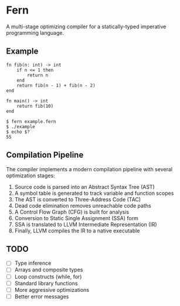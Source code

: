 # Fern

A multi-stage optimizing compiler for a statically-typed imperative programming language.

## Example

```
fn fib(n: int) -> int
    if n <= 1 then
        return n
    end
    return fib(n - 1) + fib(n - 2)
end

fn main() -> int
    return fib(10)
end
```

```
$ fern example.fern
$ ./example
$ echo $?
55
```

## Compilation Pipeline

The compiler implements a modern compilation pipeline with several optimization stages:

1. Source code is parsed into an Abstract Syntax Tree (AST)
2. A symbol table is generated to track variable and function scopes
3. The AST is converted to Three-Address Code (TAC)
4. Dead code elimination removes unreachable code paths
5. A Control Flow Graph (CFG) is built for analysis
6. Conversion to Static Single Assignment (SSA) form
7. SSA is translated to LLVM Intermediate Representation (IR)
8. Finally, LLVM compiles the IR to a native executable

## TODO

* [ ] Type inference
* [ ] Arrays and composite types
* [ ] Loop constructs (while, for)
* [ ] Standard library functions
* [ ] More aggressive optimizations
* [ ] Better error messages
